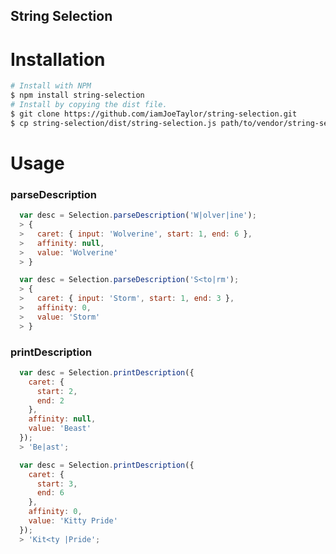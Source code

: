 String Selection
----------------

Installation
============

```sh
# Install with NPM
$ npm install string-selection
# Install by copying the dist file.
$ git clone https://github.com/iamJoeTaylor/string-selection.git
$ cp string-selection/dist/string-selection.js path/to/vendor/string-selection.js
```

Usage
=====

### parseDescription

```javascript
  var desc = Selection.parseDescription('W|olver|ine');
  > {
  >   caret: { input: 'Wolverine', start: 1, end: 6 },
  >   affinity: null,
  >   value: 'Wolverine'
  > }
```

```javascript
  var desc = Selection.parseDescription('S<to|rm');
  > {
  >   caret: { input: 'Storm', start: 1, end: 3 },
  >   affinity: 0,
  >   value: 'Storm'
  > }
```

### printDescription

```javascript
  var desc = Selection.printDescription({
    caret: {
      start: 2,
      end: 2
    },
    affinity: null,
    value: 'Beast'
  });
  > 'Be|ast';
```

```javascript
  var desc = Selection.printDescription({
    caret: {
      start: 3,
      end: 6
    },
    affinity: 0,
    value: 'Kitty Pride'
  });
  > 'Kit<ty |Pride';
```

